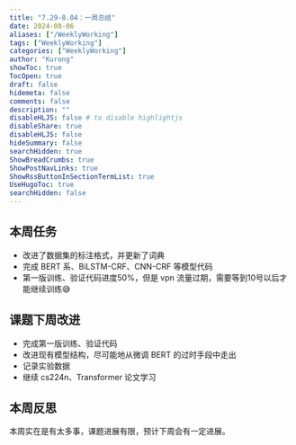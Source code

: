 ```yaml
---
title: "7.29-8.04：一周总结"
date: 2024-08-06
aliases: ["/WeeklyWorking"]
tags: ["WeeklyWorking"]
categories: ["WeeklyWorking"]
author: "Kurong"
showToc: true
TocOpen: true
draft: false
hidemeta: false
comments: false
description: ""
disableHLJS: false # to disable highlightjs
disableShare: true
disableHLJS: false
hideSummary: false
searchHidden: true
ShowBreadCrumbs: true
ShowPostNavLinks: true
ShowRssButtonInSectionTermList: true
UseHugoToc: true
searchHidden: false
---
```


## 本周任务

- 改进了数据集的标注格式，并更新了词典
- 完成 BERT 系、BiLSTM-CRF、CNN-CRF 等模型代码
- 第一版训练、验证代码进度50%，但是 vpn 流量过期，需要等到10号以后才能继续训练😅



## 课题下周改进

- 完成第一版训练、验证代码
- 改进现有模型结构，尽可能地从微调 BERT 的过时手段中走出
- 记录实验数据
- 继续 cs224n、Transformer 论文学习



## 本周反思

本周实在是有太多事，课题进展有限，预计下周会有一定进展。

